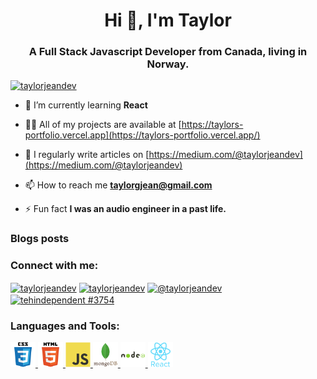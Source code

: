 <h1 align="center">Hi 👋, I'm Taylor</h1>
<h3 align="center">A Full Stack Javascript Developer from Canada, living in Norway.</h3>

<p align="left"> <a href="https://twitter.com/taylorjeandev" target="blank"><img src="https://img.shields.io/twitter/follow/taylorjeandev?logo=twitter&style=for-the-badge" alt="taylorjeandev" /></a> </p>

- 🌱 I’m currently learning **React**

- 👨‍💻 All of my projects are available at [https://taylors-portfolio.vercel.app](https://taylors-portfolio.vercel.app/)

- 📝 I regularly write articles on [https://medium.com/@taylorjeandev](https://medium.com/@taylorjeandev)

- 📫 How to reach me **taylorgjean@gmail.com**

- ⚡ Fun fact **I was an audio engineer in a past life.**

### Blogs posts
<!-- BLOG-POST-LIST:START -->
<!-- BLOG-POST-LIST:END -->

<h3 align="left">Connect with me:</h3>
<p align="left">
<a href="https://twitter.com/taylorjeandev" target="blank"><img align="center" src="https://raw.githubusercontent.com/rahuldkjain/github-profile-readme-generator/master/src/images/icons/Social/twitter.svg" alt="taylorjeandev" height="30" width="40" /></a>
<a href="https://linkedin.com/in/taylorjeandev" target="blank"><img align="center" src="https://raw.githubusercontent.com/rahuldkjain/github-profile-readme-generator/master/src/images/icons/Social/linked-in-alt.svg" alt="taylorjeandev" height="30" width="40" /></a>
<a href="https://medium.com/@taylorjeandev" target="blank"><img align="center" src="https://raw.githubusercontent.com/rahuldkjain/github-profile-readme-generator/master/src/images/icons/Social/medium.svg" alt="@taylorjeandev" height="30" width="40" /></a>
<a href="https://discord.gg/tehindependent #3754" target="blank"><img align="center" src="https://raw.githubusercontent.com/rahuldkjain/github-profile-readme-generator/master/src/images/icons/Social/discord.svg" alt="tehindependent #3754" height="30" width="40" /></a>
</p>

<h3 align="left">Languages and Tools:</h3>
<p align="left"> <a href="https://www.w3schools.com/css/" target="_blank" rel="noreferrer"> <img src="https://raw.githubusercontent.com/devicons/devicon/master/icons/css3/css3-original-wordmark.svg" alt="css3" width="40" height="40"/> </a> <a href="https://www.w3.org/html/" target="_blank" rel="noreferrer"> <img src="https://raw.githubusercontent.com/devicons/devicon/master/icons/html5/html5-original-wordmark.svg" alt="html5" width="40" height="40"/> </a> <a href="https://developer.mozilla.org/en-US/docs/Web/JavaScript" target="_blank" rel="noreferrer"> <img src="https://raw.githubusercontent.com/devicons/devicon/master/icons/javascript/javascript-original.svg" alt="javascript" width="40" height="40"/> </a> <a href="https://www.mongodb.com/" target="_blank" rel="noreferrer"> <img src="https://raw.githubusercontent.com/devicons/devicon/master/icons/mongodb/mongodb-original-wordmark.svg" alt="mongodb" width="40" height="40"/> </a> <a href="https://nodejs.org" target="_blank" rel="noreferrer"> <img src="https://raw.githubusercontent.com/devicons/devicon/master/icons/nodejs/nodejs-original-wordmark.svg" alt="nodejs" width="40" height="40"/> </a> <a href="https://reactjs.org/" target="_blank" rel="noreferrer"> <img src="https://raw.githubusercontent.com/devicons/devicon/master/icons/react/react-original-wordmark.svg" alt="react" width="40" height="40"/> </a> </p>

